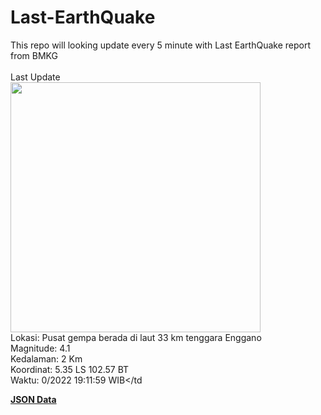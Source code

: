 # Last-EarthQuake
This repo will looking update every 5 minute with Last EarthQuake report from BMKG
<br>
<br>
Last Update
<br>
<img src="https://ews.bmkg.go.id/TEWS/data/20221003191159.mmi.jpg" width="400"/>
<br>
Lokasi: Pusat gempa berada di laut 33 km tenggara Enggano <br>
Magnitude: 4.1 <br>
Kedalaman: 2 Km <br>
Koordinat: 5.35 LS 102.57 BT <br>
Waktu: 0/2022 19:11:59 WIB</td <br>

<a href="./data/data.json">**JSON Data**</a>
